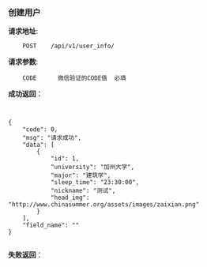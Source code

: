 ### 创建用户

**请求地址**:
```
    POST    /api/v1/user_info/
```

**请求参数**:
```
    CODE      微信验证的CODE值  必填
```

**成功返回**：
```


{
    "code": 0,
    "msg": "请求成功",
    "data": [
        {
            "id": 1,
            "university": "加州大学",
            "major": "建筑学",
            "sleep_time": "23:30:00",
            "nickname": "测试",
            "head_img": "http://www.chinasummer.org/assets/images/zaixian.png"
        }
    ],
    "field_name": ""
}


```

**失败返回**：
```

```